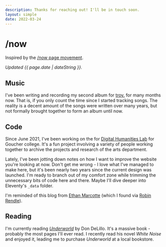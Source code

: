 ```yaml
---
description: Thanks for reaching out! I'll be in touch soon.
layout: simple
date: 2022-03-24
---
```


# /now

Inspired by the [/now page movement](https://nownownow.com/about).

_Updated {{ page.date | dateString }}._

## Music

I've been writing and recording my second album for [troy.](https://justtroy.bandcamp.com) for many months now. That is, if you only count the time since I started tracking songs. The reality is a decent amount of the songs were written over many years, but not formally brought together to form an album until now.

## Code

Since June 2021, I've been working on the for [Digital Humanities Lab](https://humanitieslab.goucher.edu/) for Goucher college. It's a fun project involving a variety of people working together to archive the projects and research of the arts department.

Lately, I've been jotting down notes on how I want to improve the website you're looking at now. Don't get me wrong - I love what I've managed to make here, but it's been nearly two years since the current design was launched. I'm ready to branch out of my comfort zone while trimming the unnecessary bits of code here and there. Maybe I'll dive deeper into Eleventy's `_data` folder.

I'm reminded of this blog from [Ethan Marcotte](https://ethanmarcotte.com/wrote/let-a-website-be-a-worry-stone/) (which I found via [Robin Rendle](https://www.robinrendle.com/)).

## Reading

I'm currently reading [_Underworld_](https://en.wikipedia.org/wiki/Underworld_(novel)) by Don DeLillo. It's a massive book - probably the most pages I'll ever read. I recently read his novel _White Noise_ and enjoyed it, leading me to purchase _Underworld_ at a local bookstore.

